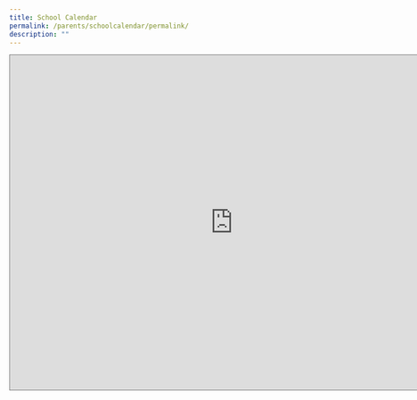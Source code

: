 ```yaml
---
title: School Calendar
permalink: /parents/schoolcalendar/permalink/
description: ""
---
```



<iframe src="https://calendar.google.com/calendar/embed?height=600&wkst=1&bgcolor=%23ffffff&ctz=Asia%2FSingapore&showCalendars=0&showTabs=1&showPrint=0&src=bW9lLmVkdS5zZ19lZDQzbmlrMTY1NjMzN3QycjllZmZkdTUzZ0Bncm91cC5jYWxlbmRhci5nb29nbGUuY29t&color=%23039BE5" style="border:solid 1px #777" width="800" height="600" frameborder="0" scrolling="no"></iframe>